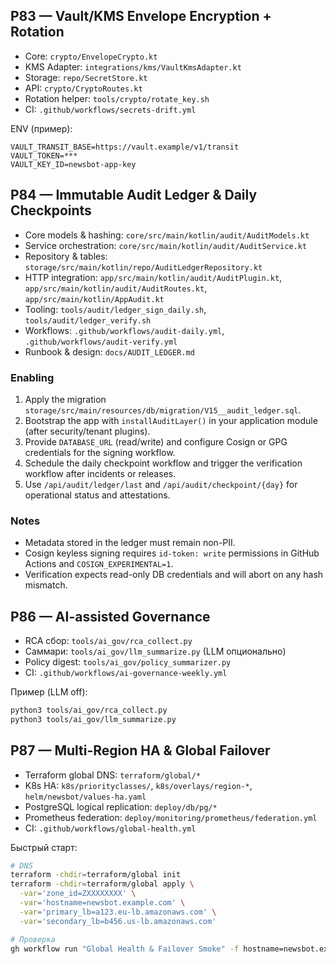## P83 — Vault/KMS Envelope Encryption + Rotation

- Core: `crypto/EnvelopeCrypto.kt`
- KMS Adapter: `integrations/kms/VaultKmsAdapter.kt`
- Storage: `repo/SecretStore.kt`
- API: `crypto/CryptoRoutes.kt`
- Rotation helper: `tools/crypto/rotate_key.sh`
- CI: `.github/workflows/secrets-drift.yml`

ENV (пример):
```env
VAULT_TRANSIT_BASE=https://vault.example/v1/transit
VAULT_TOKEN=***
VAULT_KEY_ID=newsbot-app-key
```

## P84 — Immutable Audit Ledger & Daily Checkpoints

- Core models & hashing: `core/src/main/kotlin/audit/AuditModels.kt`
- Service orchestration: `core/src/main/kotlin/audit/AuditService.kt`
- Repository & tables: `storage/src/main/kotlin/repo/AuditLedgerRepository.kt`
- HTTP integration: `app/src/main/kotlin/audit/AuditPlugin.kt`, `app/src/main/kotlin/audit/AuditRoutes.kt`, `app/src/main/kotlin/AppAudit.kt`
- Tooling: `tools/audit/ledger_sign_daily.sh`, `tools/audit/ledger_verify.sh`
- Workflows: `.github/workflows/audit-daily.yml`, `.github/workflows/audit-verify.yml`
- Runbook & design: `docs/AUDIT_LEDGER.md`

### Enabling

1. Apply the migration `storage/src/main/resources/db/migration/V15__audit_ledger.sql`.
2. Bootstrap the app with `installAuditLayer()` in your application module (after security/tenant plugins).
3. Provide `DATABASE_URL` (read/write) and configure Cosign or GPG credentials for the signing workflow.
4. Schedule the daily checkpoint workflow and trigger the verification workflow after incidents or releases.
5. Use `/api/audit/ledger/last` and `/api/audit/checkpoint/{day}` for operational status and attestations.

### Notes

- Metadata stored in the ledger must remain non-PII.
- Cosign keyless signing requires `id-token: write` permissions in GitHub Actions and `COSIGN_EXPERIMENTAL=1`.
- Verification expects read-only DB credentials and will abort on any hash mismatch.

## P86 — AI-assisted Governance

- RCA сбор: `tools/ai_gov/rca_collect.py`
- Саммари: `tools/ai_gov/llm_summarize.py` (LLM опционально)
- Policy digest: `tools/ai_gov/policy_summarizer.py`
- CI: `.github/workflows/ai-governance-weekly.yml`

Пример (LLM off):
```bash
python3 tools/ai_gov/rca_collect.py
python3 tools/ai_gov/llm_summarize.py
```

## P87 — Multi-Region HA & Global Failover

- Terraform global DNS: `terraform/global/*`
- K8s HA: `k8s/priorityclasses/`, `k8s/overlays/region-*`, `helm/newsbot/values-ha.yaml`
- PostgreSQL logical replication: `deploy/db/pg/*`
- Prometheus federation: `deploy/monitoring/prometheus/federation.yml`
- CI: `.github/workflows/global-health.yml`

Быстрый старт:
```bash
# DNS
terraform -chdir=terraform/global init
terraform -chdir=terraform/global apply \
  -var='zone_id=ZXXXXXXXX' \
  -var='hostname=newsbot.example.com' \
  -var='primary_lb=a123.eu-lb.amazonaws.com' \
  -var='secondary_lb=b456.us-lb.amazonaws.com'

# Проверка
gh workflow run "Global Health & Failover Smoke" -f hostname=newsbot.example.com
```
